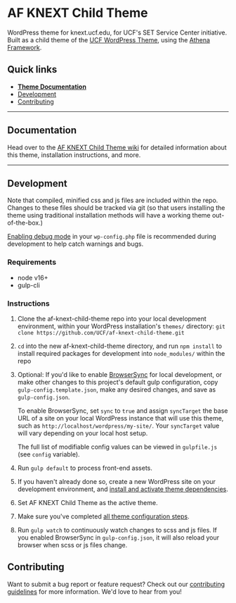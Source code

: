 # AF KNEXT Child Theme

WordPress theme for knext.ucf.edu, for UCF's SET Service Center initiative. Built as a child theme of the [UCF WordPress Theme](https://github.com/UCF/UCF-WordPress-Theme), using the [Athena Framework](https://ucf.github.io/Athena-Framework/).

## Quick links

* [**Theme Documentation**](https://github.com/UCF/af-knext-child-theme/wiki)
* [Development](#development)
* [Contributing](#contributing)

-----

## Documentation

Head over to the [AF KNEXT Child Theme wiki](https://github.com/UCF/af-knext-child-theme/wiki) for detailed information about this theme, installation instructions, and more.

-----

## Development

Note that compiled, minified css and js files are included within the repo.  Changes to these files should be tracked via git (so that users installing the theme using traditional installation methods will have a working theme out-of-the-box.)

[Enabling debug mode](https://codex.wordpress.org/Debugging_in_WordPress) in your `wp-config.php` file is recommended during development to help catch warnings and bugs.

### Requirements
* node v16+
* gulp-cli

### Instructions
1. Clone the af-knext-child-theme repo into your local development environment, within your WordPress installation's `themes/` directory: `git clone https://github.com/UCF/af-knext-child-theme.git`
2. `cd` into the new af-knext-child-theme directory, and run `npm install` to install required packages for development into `node_modules/` within the repo
3. Optional: If you'd like to enable [BrowserSync](https://browsersync.io) for local development, or make other changes to this project's default gulp configuration, copy `gulp-config.template.json`, make any desired changes, and save as `gulp-config.json`.

    To enable BrowserSync, set `sync` to `true` and assign `syncTarget` the base URL of a site on your local WordPress instance that will use this theme, such as `http://localhost/wordpress/my-site/`.  Your `syncTarget` value will vary depending on your local host setup.

    The full list of modifiable config values can be viewed in `gulpfile.js` (see `config` variable).
3. Run `gulp default` to process front-end assets.
4. If you haven't already done so, create a new WordPress site on your development environment, and [install and activate theme dependencies](https://github.com/UCF/af-knext-child-theme/wiki/Installation#installation-requirements).
5. Set AF KNEXT Child Theme as the active theme.
6. Make sure you've completed [all theme configuration steps](https://github.com/UCF/af-knext-child-theme/wiki/Installation#theme-configuration).
7. Run `gulp watch` to continuously watch changes to scss and js files.  If you enabled BrowserSync in `gulp-config.json`, it will also reload your browser when scss or js files change.


## Contributing

Want to submit a bug report or feature request?  Check out our [contributing guidelines](https://github.com/UCF/af-knext-child-theme/blob/master/CONTRIBUTING.md) for more information.  We'd love to hear from you!
